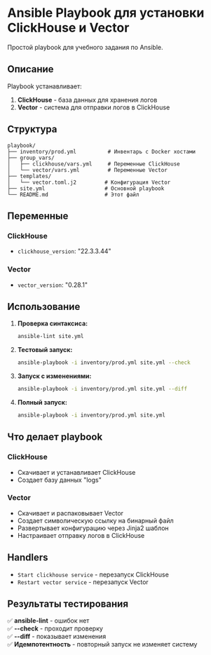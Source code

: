 # Ansible Playbook для установки ClickHouse и Vector

Простой playbook для учебного задания по Ansible.

## Описание

Playbook устанавливает:
1. **ClickHouse** - база данных для хранения логов
2. **Vector** - система для отправки логов в ClickHouse

## Структура

```
playbook/
├── inventory/prod.yml          # Инвентарь с Docker хостами
├── group_vars/
│   ├── clickhouse/vars.yml     # Переменные ClickHouse
│   └── vector/vars.yml         # Переменные Vector
├── templates/
│   └── vector.toml.j2         # Конфигурация Vector
├── site.yml                   # Основной playbook
└── README.md                  # Этот файл
```

## Переменные

### ClickHouse
- `clickhouse_version`: "22.3.3.44"

### Vector  
- `vector_version`: "0.28.1"

## Использование

1. **Проверка синтаксиса:**
   ```bash
   ansible-lint site.yml
   ```

2. **Тестовый запуск:**
   ```bash
   ansible-playbook -i inventory/prod.yml site.yml --check
   ```

3. **Запуск с изменениями:**
   ```bash
   ansible-playbook -i inventory/prod.yml site.yml --diff
   ```

4. **Полный запуск:**
   ```bash
   ansible-playbook -i inventory/prod.yml site.yml
   ```

## Что делает playbook

### ClickHouse
- Скачивает и устанавливает ClickHouse
- Создает базу данных "logs"

### Vector
- Скачивает и распаковывает Vector
- Создает символическую ссылку на бинарный файл
- Развертывает конфигурацию через Jinja2 шаблон
- Настраивает отправку логов в ClickHouse

## Handlers

- `Start clickhouse service` - перезапуск ClickHouse
- `Restart vector service` - перезапуск Vector

## Результаты тестирования

✅ **ansible-lint** - ошибок нет  
✅ **--check** - проходит проверку  
✅ **--diff** - показывает изменения  
✅ **Идемпотентность** - повторный запуск не изменяет систему
